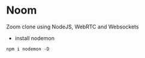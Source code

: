 # Noom

Zoom clone using NodeJS, WebRTC and Websockets

- install nodemon

```
npm i nodemon -D
```
